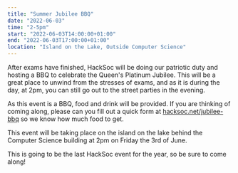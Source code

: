 ```yaml
---
title: "Summer Jubilee BBQ"
date: "2022-06-03"
time: "2-5pm"
start: "2022-06-03T14:00:00+01:00"
end: "2022-06-03T17:00:00+01:00"
location: "Island on the Lake, Outside Computer Science"
---
```


After exams have finished, HackSoc will be doing our patriotic duty and hosting a BBQ to celebrate the Queen's Platinum Jubilee. This will be a great place to unwind from the stresses of exams, and as it is during the day, at 2pm, you can still go out to the street parties in the evening.

As this event is a BBQ, food and drink will be provided. If you are thinking of coming along, please can you fill out a quick form at [hacksoc.net/jubilee-bbq](https://hacksoc.net/jubilee-bbq) so we know how much food to get.

This event will be taking place on the island on the lake behind the Computer Science building at 2pm on Friday the 3rd of June.

This is going to be the last HackSoc event for the year, so be sure to come along!
